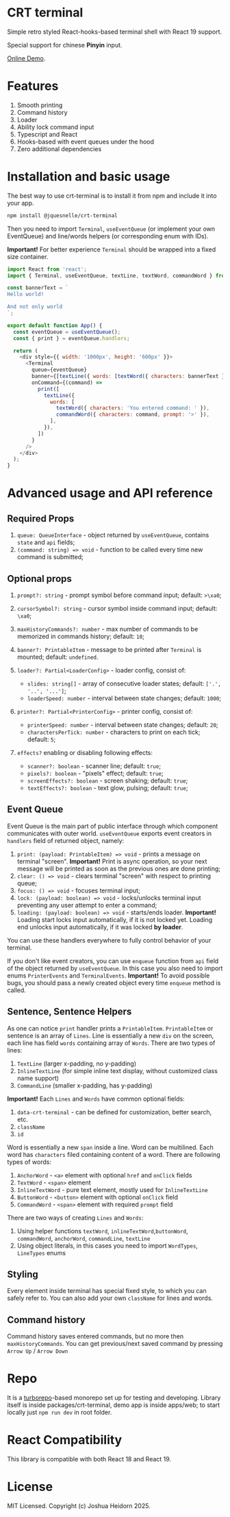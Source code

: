 # CRT terminal

Simple retro styled React-hooks-based terminal shell with React 19 support.

Special support for chinese **Pinyin** input.

[Online Demo](https://crt-terminal-web.vercel.app/).

# Features

1. Smooth printing
2. Command history
3. Loader
4. Ability lock command input
5. Typescript and React
6. Hooks-based with event queues under the hood
7. Zero additional dependencies

# Installation and basic usage

The best way to use crt-terminal is to install it from npm and include it into your app.

```bash
npm install @jquesnelle/crt-terminal
```

Then you need to import `Terminal`, `useEventQueue` (or implement your own EventQueue) and line/words helpers (or corresponding enum with IDs).

**Important!** For better experience `Terminal` should be wrapped into a fixed size container.

```js
import React from 'react';
import { Terminal, useEventQueue, textLine, textWord, commandWord } from '@jquesnelle/crt-terminal';

const bannerText = `
Hello world!

And not only world
`;

export default function App() {
  const eventQueue = useEventQueue();
  const { print } = eventQueue.handlers;

  return (
    <div style={{ width: '1000px', height: '600px' }}>
      <Terminal
        queue={eventQueue}
        banner={[textLine({ words: [textWord({ characters: bannerText })] })]}
        onCommand={(command) =>
          print([
            textLine({
              words: [
                textWord({ characters: 'You entered command: ' }),
                commandWord({ characters: command, prompt: '>' }),
              ],
            }),
          ])
        }
      />
    </div>
  );
}
```

# Advanced usage and API reference

## Required Props

1. `queue: QueueInterface` - object returned by `useEventQueue`, contains `state` and `api` fields;
2. `(command: string) => void` - function to be called every time new command is submitted;

## Optional props

1. `prompt?: string` - prompt symbol before command input; default: `>\xa0`;
2. `cursorSymbol?: string` - cursor symbol inside command input; default: `\xa0`;
3. `maxHistoryCommands?: number` - max number of commands to be memorized in commands history; default: `10`;
4. `banner?: PrintableItem` - message to be printed after `Terminal` is mounted; default: `undefined`.
5. `loader?: Partial<LoaderConfig>` - loader config, consist of:

    - `slides: string[]` - array of consecutive loader states; default: `['.', '..', '...']`;
    - `loaderSpeed: number` - interval between state changes; default: `1000`;

6. `printer?: Partial<PrinterConfig>` - printer config, consist of:

    - `printerSpeed: number` - interval between state changes; default: `20`;
    - `charactersPerTick: number` - characters to print on each tick; default: `5`;

7. `effects?` enabling or disabling following effects:

    - `scanner?: boolean` - scanner line; default: `true`;
    - `pixels?: boolean` - "pixels" effect; default: `true`;
    - `screenEffects?: boolean` - screen shaking; default: `true`;
    - `textEffects?: boolean` - text glow, pulsing; default: `true`;

## Event Queue

Event Queue is the main part of public interface through which component communicates with outer world. `useEventQueue` exports event creators in `handlers` field of returned object, namely:

1. `print: (payload: PrintableItem) => void` - prints a message on terminal "screen". **Important!** Print is async operation, so your next message will be printed as soon as the previous ones are done printing;
2. `clear: () => void` - clears terminal "screen" with respect to printing queue;
3. `focus: () => void` - focuses terminal input;
4. `lock: (payload: boolean) => void` - locks/unlocks terminal input preventing any user attempt to enter a command;
5. `loading: (payload: boolean) => void` - starts/ends loader. **Important!** Loading start locks input automatically, if it is not locked yet. Loading end unlocks input automatically, if it was locked **by loader**.

You can use these handlers everywhere to fully control behavior of your terminal.

If you don't like event creators, you can use `enqueue` function from `api` field of the object returned by `useEventQueue`. In this case you also need to import enums `PrinterEvents` and `TerminalEvents`. **Important!** To avoid possible bugs, you should pass a newly created object every time `enqueue` method is called.

## Sentence, Sentence Helpers

As one can notice `print` handler prints a `PrintableItem`. `PrintableItem` or sentence is an array of `Lines`. Line is essentially a new `div` on the screen, each line has field `words` containing array of `Words`. There are two types of lines:

1. `TextLine` (larger x-padding, no y-padding)
2. `InlineTextLine` (for simple inline text display, without customized class name support)
3. `CommandLine` (smaller x-padding, has y-padding)

**Important!** Each `Lines` and `Words` have common optional fields:

1. `data-crt-terminal` - can be defined for customization, better search, etc.
2. `className`
3. `id`

Word is essentially a new `span` inside a line. Word can be multilined. Each word has `characters` filed containing content of a word. There are following types of words:

1. `AnchorWord` - `<a>` element with optional `href` and `onClick` fields
2. `TextWord` - `<span>` element
3. `InlineTextWord` - pure text element, mostly used for `InlineTextLine`
4. `ButtonWord` - `<button>` element with optional `onClick` field
5. `CommandWord` - `<span>` element with required `prompt` field

There are two ways of creating `Lines` and `Words`:

1. Using helper functions `textWord`, `inlineTextWord`,`buttonWord`, `commandWord`, `anchorWord`, `commandLine`, `textLine`
2. Using object literals, in this cases you need to import `WordTypes`, `LineTypes` enums

## Styling

Every element inside terminal has special fixed style, to which you can safely refer to. You can also add your own `className` for lines and words.

## Command history

Command history saves entered commands, but no more then `maxHistoryCommands`. You can get previous/next saved command by pressing `Arrow Up` / `Arrow Down`

# Repo

It is a [turborepo](https://turborepo.org/)-based monorepo set up for testing and developing. Library itself is inside packages/crt-terminal, demo app is inside apps/web; to start locally just `npm run dev` in root folder.

# React Compatibility

This library is compatible with both React 18 and React 19.

# License

MIT Licensed. Copyright (c) Joshua Heidorn 2025.
